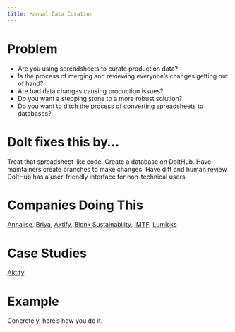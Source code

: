 ```yaml
---
title: Manual Data Curation
---
```


# Problem

* Are you using spreadsheets to curate production data? 
* Is the process of merging and reviewing everyone’s changes getting out of hand? 
* Are bad data changes causing production issues? 
* Do you want a stepping stone to a more robust solution?
* Do you want to ditch the process of converting spreadsheets to databases?

# Dolt fixes this by…

Treat that spreadsheet like code. 
Create a database on DoltHub. 
Have maintainers create branches to make changes. 
Have diff and human review
DoltHub has a user-friendly interface for non-technical users

# Companies Doing This

[Annalise](https://usa.annalise.ai/), [Briya](https://briya.com/), [Aktify](https://aktify.com/), [Blonk Sustainability](https://blonksustainability.nl/), [IMTF](https://imtf.com/), [Lumicks](https://lumicks.com/)

# Case Studies

[Aktify](https://www.dolthub.com/blog/2021-10-01-dolt-aktify/)

# Example

Concretely, here’s how you do it.

